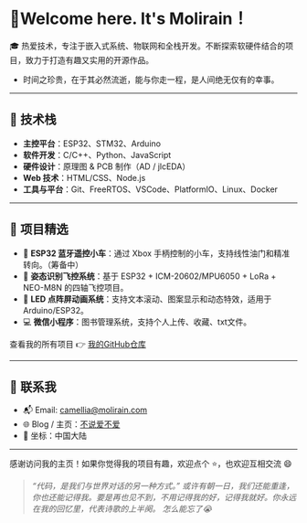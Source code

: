 # 👋Welcome here. It's Molirain！

🎓 热爱技术，专注于嵌入式系统、物联网和全栈开发。不断探索软硬件结合的项目，致力于打造有趣又实用的开源作品。
- 时间之珍贵，在于其必然流逝，能与你走一程，是人间绝无仅有的幸事。

---

## 🔧 技术栈

- **主控平台**：ESP32、STM32、Arduino
- **软件开发**：C/C++、Python、JavaScript
- **硬件设计**：原理图 & PCB 制作（AD / jlcEDA）
- **Web 技术**：HTML/CSS、Node.js
- **工具与平台**：Git、FreeRTOS、VSCode、PlatformIO、Linux、Docker

---

## 📌 项目精选

- 🚗 **ESP32 蓝牙遥控小车**：通过 Xbox 手柄控制的小车，支持线性油门和精准转向。（筹备中）
- 🧭 **姿态识别飞控系统**：基于 ESP32 + ICM-20602/MPU6050 + LoRa + NEO-M8N 的四轴飞控项目。
- 🧩 **LED 点阵屏动画系统**：支持文本滚动、图案显示和动态特效，适用于 Arduino/ESP32。
- 💻 **微信小程序**：图书管理系统，支持个人上传、收藏、txt文件。

查看我的所有项目 👉 [我的GitHub仓库](https://github.com/Molirain-jy)

---

## 📨 联系我

- 📬 Email: camellia@molirain.com
- 🌐 Blog / 主页：[不说爱不爱](https://blog.molirain.com) 
- 📌 坐标：中国大陆

---

感谢访问我的主页！如果你觉得我的项目有趣，欢迎点个 ⭐️，也欢迎互相交流 😄

> _“代码，是我们与世界对话的另一种方式。”_
> _或许有朝一日，我们还能重逢，你也还能记得我。要是再也见不到，不用记得我的好，记得我就好。你永远在我的回忆里，代表诗歌的上半阕。_
> _怎么能忘了😭_
